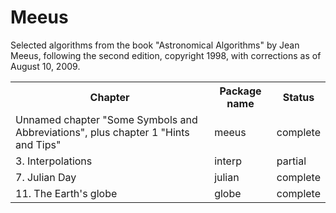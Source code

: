Meeus
=====

Selected algorithms from the book "Astronomical Algorithms"
by Jean Meeus, following the second edition, copyright 1998,
with corrections as of August 10, 2009.

<table>
	<tr><th>Chapter</th><th>Package name</th><th>Status</th></tr>
    <tr><td>Unnamed chapter "Some Symbols and Abbreviations", plus chapter 1 "Hints and Tips"</td><td>meeus</td><td>complete</td></tr>
    <tr><td>3.  Interpolations</td><td>interp</td><td>partial</td></tr>
    <tr><td>7.  Julian Day</td><td>julian</td><td>complete</td></tr>
    <tr><td>11. The Earth's globe</td><td>globe</td><td>complete</td></tr>
</table>
